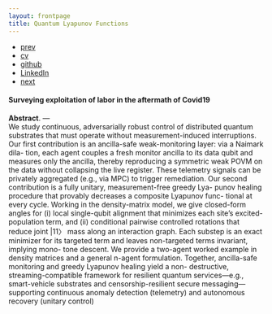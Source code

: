 ```yaml
---
layout: frontpage
title: Quantum Lyapunov Functions
---
```



<div class="navbar">
  <div class="navbar-inner">
      <ul class="nav">
          <li><a href="triggers.html">prev</a></li>          
          <li><a href="{{ BASE_PATH }}/jshah-public.pdf">cv</a></li>
          <li><a href="https://github.com/javedmshah">github</a></li>
          <li><a href="https://linkedin.com/in/javedmaqboolshah">LinkedIn</a></li>
          <li><a href="emotion_agency.html">next</a></li>          
      </ul>
  </div>
</div>

#### Surveying exploitation of labor in the aftermath of Covid19

**Abstract**. &mdash; <br>
We study continuous, adversarially robust control of distributed quantum
substrates that must operate without measurement-induced interruptions. Our
first contribution is an ancilla-safe weak-monitoring layer: via a Naimark dila-
tion, each agent couples a fresh monitor ancilla to its data qubit and measures
only the ancilla, thereby reproducing a symmetric weak POVM on the data
without collapsing the live register. These telemetry signals can be privately
aggregated (e.g., via MPC) to trigger remediation.
Our second contribution is a fully unitary, measurement-free greedy Lya-
punov healing procedure that provably decreases a composite Lyapunov func-
tional at every cycle. Working in the density-matrix model, we give closed-form
angles for (i) local single-qubit alignment that minimizes each site’s excited-
population term, and (ii) conditional pairwise controlled rotations that reduce
joint |11〉 mass along an interaction graph. Each substep is an exact minimizer
for its targeted term and leaves non-targeted terms invariant, implying mono-
tone descent. We provide a two-agent worked example in density matrices and
a general n-agent formulation.
Together, ancilla-safe monitoring and greedy Lyapunov healing yield a non-
destructive, streaming-compatible framework for resilient quantum services—e.g.,
smart-vehicle substrates and censorship-resilient secure messaging—supporting
continuous anomaly detection (telemetry) and autonomous recovery (unitary
control)
